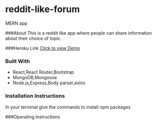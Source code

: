 # reddit-like-forum
MERN app

###About
This is a reddit like app where people can share information about 
their choice of topic.

###Heroku Link
[Click to view Demo]()

### Built With 
* React,React Router,Bootstrap
* MongoDB,Mongoose
* Node.js,Express,Body parser,axios

### Installation Instructions
In your terminal give the commands to install npm packages 

###Operating Instructions